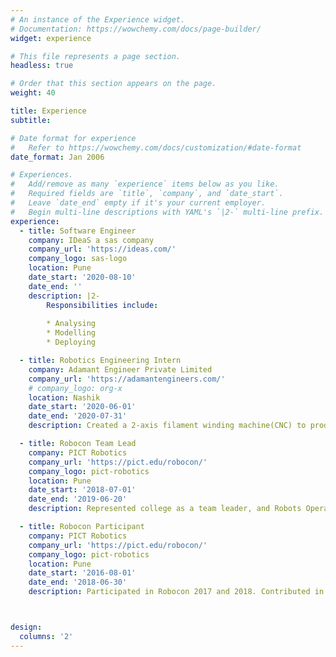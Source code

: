 ```yaml
---
# An instance of the Experience widget.
# Documentation: https://wowchemy.com/docs/page-builder/
widget: experience

# This file represents a page section.
headless: true

# Order that this section appears on the page.
weight: 40

title: Experience
subtitle:

# Date format for experience
#   Refer to https://wowchemy.com/docs/customization/#date-format
date_format: Jan 2006

# Experiences.
#   Add/remove as many `experience` items below as you like.
#   Required fields are `title`, `company`, and `date_start`.
#   Leave `date_end` empty if it's your current employer.
#   Begin multi-line descriptions with YAML's `|2-` multi-line prefix.
experience:
  - title: Software Engineer
    company: IDeaS a sas company
    company_url: 'https://ideas.com/'
    company_logo: sas-logo
    location: Pune
    date_start: '2020-08-10'
    date_end: ''
    description: |2-
        Responsibilities include:
        
        * Analysing
        * Modelling
        * Deploying

  - title: Robotics Engineering Intern
    company: Adamant Engineer Private Limited
    company_url: 'https://adamantengineers.com/'
    # company_logo: org-x
    location: Nashik
    date_start: '2020-06-01'
    date_end: '2020-07-31'
    description: Created a 2-axis filament winding machine(CNC) to produce FRP tubes and shafts.

  - title: Robocon Team Lead
    company: PICT Robotics
    company_url: 'https://pict.edu/robocon/'
    company_logo: pict-robotics
    location: Pune
    date_start: '2018-07-01'
    date_end: '2019-06-20'
    description: Represented college as a team leader, and Robots Operator at DD ROBOCON INDIA 2019.

  - title: Robocon Participant
    company: PICT Robotics
    company_url: 'https://pict.edu/robocon/'
    company_logo: pict-robotics
    location: Pune
    date_start: '2016-08-01'
    date_end: '2018-06-30'
    description: Participated in Robocon 2017 and 2018. Contributed in prototyping and cad modelings.



design:
  columns: '2'
---
```

